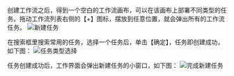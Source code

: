 创建工作流之后，得到一个空白的工作流画布，可以在该画布上部署不同类型的任务。拖动工作流列表右侧的【+】图标，摆放到任意位置，就会弹出所有的工作流任务。
![新建任务](https://i.imgur.com/3Hbk74F.png)

在搜索框里搜索常用的任务，选择一个任务后，单击【确定】，任务即创建成功，如下图：
![任务类型选择](https://i.imgur.com/ghmGH5E.png)

任务创建成功后，工作界面会弹出新建任务的小窗口，如下图：
![完成新建任务](https://i.imgur.com/4xA1ah9.png)